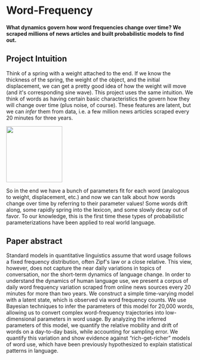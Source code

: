 # Word-Frequency
#### What dynamics govern how word frequencies change over time? We scraped millions of news articles and built probabilistic models to find out.

## Project Intuition
Think of a spring with a weight attached to the end. If we know the thickness of the spring, the weight of the object, and the initial displacement, we can get a pretty good idea of how the weight will move (and it's corresponding sine wave). This project uses the same intuition. We think of words as having certain basic characteristics the govern how they will change over time (plus noise, of course). These features are latent, but we can *infer* them from data, i.e. a few million news articles scraped every 20 minutes for three years. 

<img src="https://web2.ph.utexas.edu/~coker2/index.files/MassSpring.gif" width="150" height="150" />

So in the end we have a bunch of parameters fit for each word (analogous to weight, displacement, etc.) and now we can talk about how words change over time by referring to their parameter values! Some words drift along, some rapidly spring into the lexicon, and some slowly decay out of favor. To our knowledge, this is the first time these types of probabilistic parameterizations have been applied to real world language. 

## Paper abstract
Standard models in quantitative linguistics assume that word usage follows a fixed frequency  distribution, often Zipf's law or a close relative. This view, however, does not capture the near daily variations in topics of conversation, nor the short-term dynamics of language change. In order to understand the dynamics of human language use, we present a corpus of daily word frequency variation scraped from online news sources every 20 minutes for more than two years. We construct a simple time-varying model with a latent state, which is observed via word frequency counts. We use Bayesian techniques to infer the parameters of this model for 20,000 words, allowing us to convert complex word-frequency trajectories into low-dimensional parameters in word usage. By analyzing the inferred parameters of this model, we quantify the relative mobility and drift of words on a day-to-day basis, while accounting for sampling error. We quantify this variation and show evidence against “rich-get-richer” models of word use, which have been previously hypothesized to explain statistical patterns in language.




